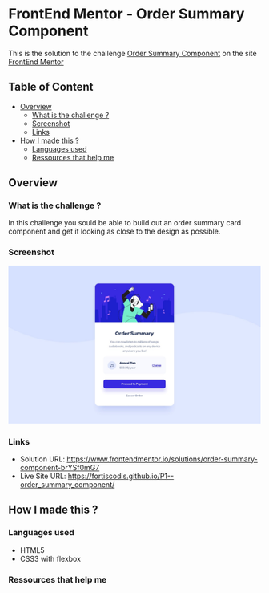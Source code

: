 # FrontEnd Mentor - Order Summary Component

This is the solution to the challenge [Order Summary Component](https://www.frontendmentor.io/challenges/order-summary-component-QlPmajDUj) on the site [FrontEnd Mentor](https://www.frontendmentor.io)

## Table of Content

- [Overview](#overview)
  - [What is the challenge ?](#what-is-the-challenge)
  - [Screenshot](#screenshot)
  - [Links](#links)
- [How I made this ?](#how-i-made-this)
  - [Languages used](#languages-used)
  - [Ressources that help me](#ressources-that-help-me)

## Overview

### What is the challenge ?

In this challenge you sould be able to build out an order summary card component and get it looking as close to the design as possible.

### Screenshot

![screenshot](./images/screenshot.jpg)

### Links

- Solution URL: <https://www.frontendmentor.io/solutions/order-summary-component-brYSf0mG7>
- Live Site URL: <https://fortiscodis.github.io/P1--order_summary_component/>

## How I made this ?

### Languages used

- HTML5
- CSS3 with flexbox

### Ressources that help me
